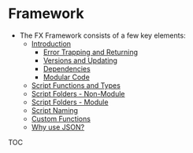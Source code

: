 # Framework

- The FX Framework consists of a few key elements:
  - [Introduction](Introduction.md)
    - [Error Trapping and Returning](Error_Trapping_Returning.md)
    - [Versions and Updating](Versions_Updating.md)
    - [Dependencies](Dependencies.md)
    - [Modular Code](Modular_Code.md)
  - [Script Functions and Types](Script_Functions_And_Types.md)
  - [Script Folders - Non-Module](Script_Folders_Non_Module.md)
  - [Script Folders - Module](Script_Folders_Module.md)
  - [Script Naming](Script_Naming.md)
  - [Custom Functions](Custom_Functions.md)
  - [Why use JSON?](Why_JSON.md)

TOC
